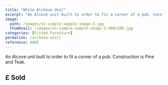 ```yaml
---
title: "White Alchove Unit"
excerpt: "An Alcove unit built to order to fit a corner of a pub. Construction is Pine and Teak."
image: 
  path: /images/so-simple-sample-image-3.jpg
  thumbnail: /images/so-simple-sample-image-3-400x200.jpg
categories: [Fitted Furniture]
permalink: /alchove-unit/
reference: 4005
---
```


An Alcove unit built to order to fit a corner of a pub. Construction is Pine and Teak.

## £ Sold


